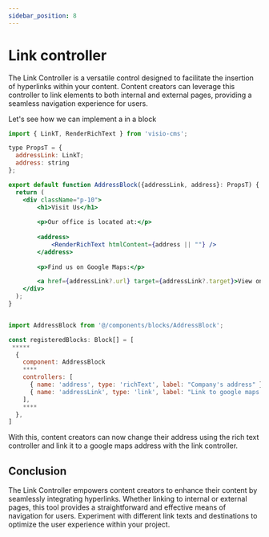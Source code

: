 ```yaml
---
sidebar_position: 8
---
```


# Link controller
The Link Controller is a versatile control designed to facilitate the insertion of hyperlinks within your content. Content creators can leverage this controller to link elements to both internal and external pages, providing a seamless navigation experience for users.

Let's see how we can implement a in a block

```jsx title="/components/blocks/AddressBlock.tsx"
import { LinkT, RenderRichText } from 'visio-cms';

type PropsT = {
  addressLink: LinkT;
  address: string
};

export default function AddressBlock({addressLink, address}: PropsT) {
  return (
    <div className="p-10">
        <h1>Visit Us</h1>
    
        <p>Our office is located at:</p>
        
        <address>
            <RenderRichText htmlContent={address || ""} />
        </address>
        
        <p>Find us on Google Maps:</p>

        <a href={addressLink?.url} target={addressLink?.target}>View on Google Maps</a>
    </div>
  );
}
```


```jsx title="/components/blocks_registry.tsx"

import AddressBlock from '@/components/blocks/AddressBlock';

const registeredBlocks: Block[] = [
 *****
  {
    component: AddressBlock
    ****
    controllers: [
      { name: 'address', type: 'richText', label: "Company's address" }
      { name: 'addressLink', type: 'link', label: "Link to google maps address" }
    ],
    ****
  },
]
```

With this, content creators can now change their address using the rich text controller and link it to a google maps address with the link controller.

## Conclusion
The Link Controller empowers content creators to enhance their content by seamlessly integrating hyperlinks. Whether linking to internal or external pages, this tool provides a straightforward and effective means of navigation for users. Experiment with different link texts and destinations to optimize the user experience within your project.